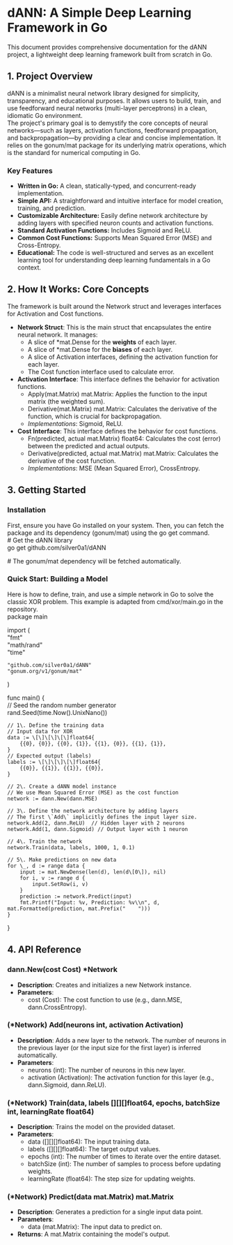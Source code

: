 # **dANN: A Simple Deep Learning Framework in Go**

This document provides comprehensive documentation for the dANN project, a lightweight deep learning framework built from scratch in Go.

## **1\. Project Overview**

dANN is a minimalist neural network library designed for simplicity, transparency, and educational purposes. It allows users to build, train, and use feedforward neural networks (multi-layer perceptrons) in a clean, idiomatic Go environment.  
The project's primary goal is to demystify the core concepts of neural networks—such as layers, activation functions, feedforward propagation, and backpropagation—by providing a clear and concise implementation. It relies on the gonum/mat package for its underlying matrix operations, which is the standard for numerical computing in Go.

### **Key Features**

* **Written in Go:** A clean, statically-typed, and concurrent-ready implementation.  
* **Simple API:** A straightforward and intuitive interface for model creation, training, and prediction.  
* **Customizable Architecture:** Easily define network architecture by adding layers with specified neuron counts and activation functions.  
* **Standard Activation Functions:** Includes Sigmoid and ReLU.  
* **Common Cost Functions:** Supports Mean Squared Error (MSE) and Cross-Entropy.  
* **Educational:** The code is well-structured and serves as an excellent learning tool for understanding deep learning fundamentals in a Go context.

## **2\. How It Works: Core Concepts**

The framework is built around the Network struct and leverages interfaces for Activation and Cost functions.

* **Network Struct**: This is the main struct that encapsulates the entire neural network. It manages:  
  * A slice of \*mat.Dense for the **weights** of each layer.  
  * A slice of \*mat.Dense for the **biases** of each layer.  
  * A slice of Activation interfaces, defining the activation function for each layer.  
  * The Cost function interface used to calculate error.  
* **Activation Interface**: This interface defines the behavior for activation functions.  
  * Apply(mat.Matrix) mat.Matrix: Applies the function to the input matrix (the weighted sum).  
  * Derivative(mat.Matrix) mat.Matrix: Calculates the derivative of the function, which is crucial for backpropagation.  
  * *Implementations*: Sigmoid, ReLU.  
* **Cost Interface**: This interface defines the behavior for cost functions.  
  * Fn(predicted, actual mat.Matrix) float64: Calculates the cost (error) between the predicted and actual outputs.  
  * Derivative(predicted, actual mat.Matrix) mat.Matrix: Calculates the derivative of the cost function.  
  * *Implementations*: MSE (Mean Squared Error), CrossEntropy.

## **3\. Getting Started**

### **Installation**

First, ensure you have Go installed on your system. Then, you can fetch the package and its dependency (gonum/mat) using the go get command.  
\# Get the dANN library  
go get github.com/silver0a1/dANN

\# The gonum/mat dependency will be fetched automatically.

### **Quick Start: Building a Model**

Here is how to define, train, and use a simple network in Go to solve the classic XOR problem. This example is adapted from cmd/xor/main.go in the repository.  
package main

import (  
	"fmt"  
	"math/rand"  
	"time"

	"github.com/silver0a1/dANN"  
	"gonum.org/v1/gonum/mat"  
)

func main() {  
	// Seed the random number generator  
	rand.Seed(time.Now().UnixNano())

	// 1\. Define the training data  
	// Input data for XOR  
	data := \[\]\[\]\[\]float64{  
		{{0}, {0}}, {{0}, {1}}, {{1}, {0}}, {{1}, {1}},  
	}  
	// Expected output (labels)  
	labels := \[\]\[\]\[\]float64{  
		{{0}}, {{1}}, {{1}}, {{0}},  
	}

	// 2\. Create a dANN model instance  
	// We use Mean Squared Error (MSE) as the cost function  
	network := dann.New(dann.MSE)

	// 3\. Define the network architecture by adding layers  
	// The first \`Add\` implicitly defines the input layer size.  
	network.Add(2, dann.ReLU)  // Hidden layer with 2 neurons  
	network.Add(1, dann.Sigmoid) // Output layer with 1 neuron

	// 4\. Train the network  
	network.Train(data, labels, 1000, 1, 0.1)

	// 5\. Make predictions on new data  
	for \_, d := range data {  
		input := mat.NewDense(len(d), len(d\[0\]), nil)  
		for i, v := range d {  
			input.SetRow(i, v)  
		}  
		prediction := network.Predict(input)  
		fmt.Printf("Input: %v, Prediction: %v\\n", d, mat.Formatted(prediction, mat.Prefix("    ")))  
	}  
}

## **4\. API Reference**

### **dann.New(cost Cost) \*Network**

* **Description**: Creates and initializes a new Network instance.  
* **Parameters**:  
  * cost (Cost): The cost function to use (e.g., dann.MSE, dann.CrossEntropy).

### **(\*Network) Add(neurons int, activation Activation)**

* **Description**: Adds a new layer to the network. The number of neurons in the previous layer (or the input size for the first layer) is inferred automatically.  
* **Parameters**:  
  * neurons (int): The number of neurons in this new layer.  
  * activation (Activation): The activation function for this layer (e.g., dann.Sigmoid, dann.ReLU).

### **(\*Network) Train(data, labels \[\]\[\]\[\]float64, epochs, batchSize int, learningRate float64)**

* **Description**: Trains the model on the provided dataset.  
* **Parameters**:  
  * data (\[\]\[\]\[\]float64): The input training data.  
  * labels (\[\]\[\]\[\]float64): The target output values.  
  * epochs (int): The number of times to iterate over the entire dataset.  
  * batchSize (int): The number of samples to process before updating weights.  
  * learningRate (float64): The step size for updating weights.

### **(\*Network) Predict(data mat.Matrix) mat.Matrix**

* **Description**: Generates a prediction for a single input data point.  
* **Parameters**:  
  * data (mat.Matrix): The input data to predict on.  
* **Returns**: A mat.Matrix containing the model's output.
